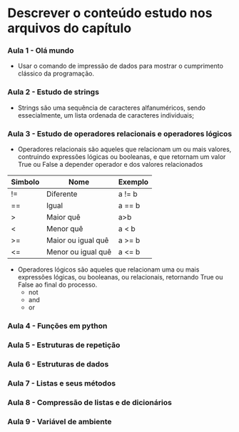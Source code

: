 # Descrever o conteúdo estudo nos arquivos do capítulo


### Aula 1 - Olá mundo
- Usar o comando de impressão de dados para mostrar o cumprimento clássico da programação.

### Aula 2 - Estudo de strings
- Strings são uma sequência de caracteres alfanuméricos, sendo essecialmente, um lista ordenada de caracteres individuais;


### Aula 3 - Estudo de operadores relacionais e operadores lógicos
- Operadores relacionais são aqueles que relacionam um ou mais valores, contruindo expressões lógicas ou booleanas, e que retornam um valor True ou False a depender operador e dos valores relacionados

|Simbolo |Nome              | Exemplo|
|--------|------------------|--------|
| !=     |Diferente         | a != b |
| ==     |Igual             | a == b |
| >      |Maior quê         | a>b    |
| <      |Menor quê         | a < b  |
| >=     |Maior ou igual quê| a >= b |
| <=     |Menor ou igual quê| a <= b |

- Operadores lógicos são aqueles que relacionam uma ou mais expressões lógicas, ou booleanas, ou relacionais, retornando True ou False ao final do processo.
    - not
    - and
    - or


### Aula 4 - Funções em python



### Aula 5 - Estruturas de repetição


### Aula 6 - Estruturas de dados


### Aula 7 - Listas e seus métodos


### Aula 8 - Compressão de listas e de dicionários


### Aula 9 - Variável de ambiente

